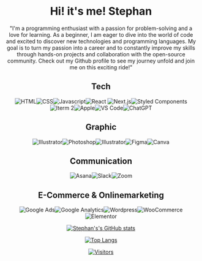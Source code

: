 <div id="header" align="center">

# Hi! it's me! Stephan

"I'm a programming enthusiast with a passion for problem-solving and a love for learning. 
As a beginner, I am eager to dive into the world of code and excited to discover new technologies 
and programming languages. My goal is to turn my passion into a career and to constantly improve 
my skills through hands-on projects and collaboration with the open-source community. Check out 
my Github profile to see my journey unfold and join me on this exciting ride!"

## Tech
![HTML](https://img.shields.io/badge/HTML5-E34F26.svg?style=for-the-badge&logo=HTML5&logoColor=white)![CSS](https://img.shields.io/badge/CSS3-1572B6.svg?style=for-the-badge&logo=CSS3&logoColor=white)![Javascript](https://img.shields.io/badge/JavaScript-F7DF1E.svg?style=for-the-badge&logo=JavaScript&logoColor=black)![React](https://img.shields.io/badge/React-61DAFB.svg?style=for-the-badge&logo=React&logoColor=black)
![Next.js](https://img.shields.io/badge/Next.js-000000.svg?style=for-the-badge&logo=nextdotjs&logoColor=white)![Styled Components](https://img.shields.io/badge/styledcomponents-DB7093.svg?style=for-the-badge&logo=styled-components&logoColor=white)![Iterm 2](https://img.shields.io/badge/iTerm2-000000.svg?style=for-the-badge&logo=iTerm2&logoColor=white)![Apple](https://img.shields.io/badge/Apple-000000.svg?style=for-the-badge&logo=Apple&logoColor=white)![VS Code](https://img.shields.io/badge/Visual%20Studio%20Code-007ACC.svg?style=for-the-badge&logo=Visual-Studio-Code&logoColor=white)![ChatGPT](https://img.shields.io/badge/chatGPT-74aa9c?style=for-the-badge&logo=openai&logoColor=white)


## Graphic
![Illustrator](https://img.shields.io/badge/Adobe%20Illustrator-FF9A00.svg?style=for-the-badge&logo=Adobe-Illustrator&logoColor=white)![Photoshop](https://img.shields.io/badge/Adobe%20Photoshop-31A8FF.svg?style=for-the-badge&logo=Adobe-Photoshop&logoColor=white)![Illustrator](https://img.shields.io/badge/Adobe%20InDesign-FF3366.svg?style=for-the-badge&logo=Adobe-InDesign&logoColor=white)![Figma](https://img.shields.io/badge/Figma-F24E1E.svg?style=for-the-badge&logo=Figma&logoColor=white)![Canva](https://img.shields.io/badge/Canva-00C4CC.svg?style=for-the-badge&logo=Canva&logoColor=white)

## Communication
![Asana](https://img.shields.io/badge/Asana-F06A6A.svg?style=for-the-badge&logo=Asana&logoColor=white)![Slack](https://img.shields.io/badge/Slack-4A154B.svg?style=for-the-badge&logo=Slack&logoColor=white)![Zoom](https://img.shields.io/badge/Zoom-2D8CFF.svg?style=for-the-badge&logo=Zoom&logoColor=white)

## E-Commerce & Onlinemarketing

![Google Ads](https://img.shields.io/badge/Google%20Ads-4285F4.svg?style=for-the-badge&logo=Google-Ads&logoColor=white)![Google Analytics](https://img.shields.io/badge/Google%20Analytics-E37400.svg?style=for-the-badge&logo=Google-Analytics&logoColor=white)![Wordpress](https://img.shields.io/badge/WordPress-21759B.svg?style=for-the-badge&logo=WordPress&logoColor=white)![WooCommerce](https://img.shields.io/badge/WooCommerce-96588A.svg?style=for-the-badge&logo=WooCommerce&logoColor=white)![Elementor](https://img.shields.io/badge/Elementor-92003B.svg?style=for-the-badge&logo=Elementor&logoColor=white)

[![Stephan's's GitHub stats](https://github-readme-stats.vercel.app/api?username=stephan-mit-ph&theme=radical)](https://github.com/stephan-mit-ph/github-readme-stats)

[![Top Langs](https://github-readme-stats.vercel.app/api/top-langs/?username=stephan-mit-ph&layout=compact&theme=radical)](https://github.com/stephan-mit-ph/github-readme-stats)

[![Visitors](https://api.visitorbadge.io/api/visitors?path=Stephan-mit-Ph&labelColor=%23a9fef7&countColor=%23fe438e&style=flat&labelStyle=upper)](https://visitorbadge.io/status?path=Stephan-mit-Ph)
 
  </div>
